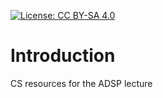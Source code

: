 [![License: CC BY-SA 4.0](https://img.shields.io/github/license/ant-uni-bremen/adsp-cs)](https://img.shields.io/github/license/ant-uni-bremen/adsp-cs)

# Introduction
CS resources for the ADSP lecture
